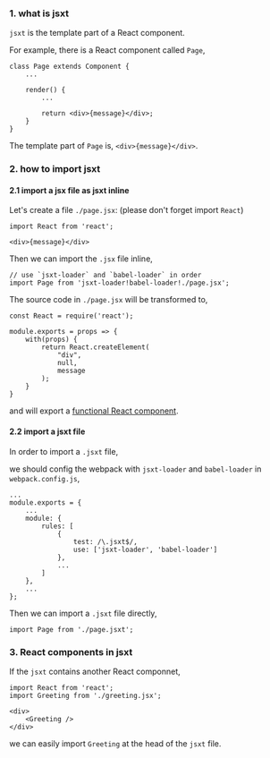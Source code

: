 ### 1. what is jsxt

`jsxt` is the template part of a React component.

For example, there is a React component called `Page`,

```
class Page extends Component {
    ...

    render() {
        ...

        return <div>{message}</div>;
    }
}
```

The template part of `Page` is, `<div>{message}</div>`.

### 2. how to import jsxt

#### 2.1 import a jsx file as jsxt inline

Let's create a file `./page.jsx`: (please don't forget import `React`)

```
import React from 'react';

<div>{message}</div>
```

Then we can import the `.jsx` file inline,

```
// use `jsxt-loader` and `babel-loader` in order
import Page from 'jsxt-loader!babel-loader!./page.jsx';
```

The source code in `./page.jsx` will be transformed to, 

```
const React = require('react');

module.exports = props => {
    with(props) {
        return React.createElement(
            "div",
            null,
            message
        );
    }
}
```

and will export a [functional React component](https://reactjs.org/docs/components-and-props.html#functional-and-class-components).

#### 2.2 import a jsxt file

In order to import a `.jsxt` file, 

we should config the webpack with `jsxt-loader` and `babel-loader` in `webpack.config.js`,

```
...
module.exports = {
    ...
    module: {
        rules: [
            {
                test: /\.jsxt$/,
                use: ['jsxt-loader', 'babel-loader']
            },
            ...
        ]
    },
    ...
};
```

Then we can import a `.jsxt` file directly,

```
import Page from './page.jsxt';
```

### 3. React components in jsxt

If the `jsxt` contains another React componnet,

```
import React from 'react';
import Greeting from './greeting.jsx';

<div>
    <Greeting />
</div>
```

we can easily import `Greeting` at the head of the `jsxt` file.
